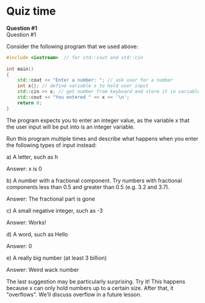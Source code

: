 # Quiz time

**Question #1**\
Question #1

Consider the following program that we used above:
```cpp
#include <iostream>  // for std::cout and std::cin
 
int main()
{
    std::cout << "Enter a number: "; // ask user for a number
    int x{}; // define variable x to hold user input
    std::cin >> x; // get number from keyboard and store it in variable x
    std::cout << "You entered " << x << '\n';
    return 0;
}
```
The program expects you to enter an integer value, as the variable x that the user input will be put into is an integer variable.

Run this program multiple times and describe what happens when you enter the following types of input instead:

a) A letter, such as h

Answer: x is 0

b) A number with a fractional component. Try numbers with fractional components less than 0.5 and greater than 0.5 (e.g. 3.2 and 3.7).

Answer: The fractional part is gone

c) A small negative integer, such as -3

Answer: Works!

d) A word, such as Hello

Answer: 0

e) A really big number (at least 3 billion)

Answer: Weird wack number

The last suggestion may be particularly surprising. Try it! This happens because x can only hold numbers up to a certain size. After that, it "overflows". We'll discuss overflow in a future lesson.